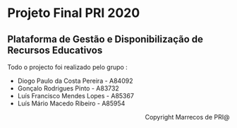 # Projeto Final PRI 2020
## Plataforma de Gestão e Disponibilização de Recursos Educativos

Todo o projecto foi realizado pelo grupo :
  * Diogo Paulo da Costa Pereira - A84092
  * Gonçalo Rodrigues Pinto - A83732
  * Luís Francisco Mendes Lopes - A85367
  * Luís Mário Macedo Ribeiro - A85954

<div dir="rtl"> 
@Copyright Marrecos de PRI